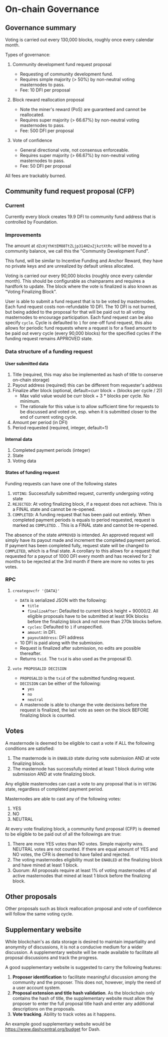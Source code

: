 # On-chain Governance

## Governance summary

Voting is carried out every 130,000 blocks, roughly once every calendar month.

Types of governance:

1. Community development fund request proposal
    - Requesting of community development fund.
    - Requires simple majority (> 50%) by non-neutral voting masternodes to pass.
    - Fee: 10 DFI per proposal

2. Block reward reallocation proposal
    - Note the miner's reward (PoS) are guaranteed and cannot be reallocated.
    - Requires super majority (> 66.67%) by non-neutral voting masternodes to pass.
    - Fee: 500 DFI per proposal

3. Vote of confidence
    - General directional vote, not consensus enforceable.
    - Requires super majority (> 66.67%) by non-neutral voting masternodes to pass.
    - Fee: 50 DFI per proposal

All fees are trackably burned.

## Community fund request proposal (CFP)

### Current

Currently every block creates 19.9 DFI to community fund address that is controlled by Foundation.

### Improvements

The amount at `dZcHjYhKtEM88TtZLjp314H2xZjkztXtRc` will be moved to a community balance, we call this the "Community Development Fund".

This fund, will be similar to Incentive Funding and Anchor Reward, they have no private keys and are unrealized by default unless allocated.

Voting is carried our every 90,000 blocks (roughly once every calendar month). This should be configurable as chainparams and requires a hardfork to update. The block where the vote is finalized is also known as "Voting Finalizing Block".

User is able to submit a fund request that is to be voted by masternodes. Each fund request costs non-refundable 10 DFI. The 10 DFI is not burned, but being added to the proposal for that will be paid out to all voting masternodes to encourage participation. Each fund request can be also specify `cycle`. Cycle is defaulted to `1` for one-off fund request, this also allows for periodic fund requests where a request is for a fixed amount to be paid out every cycle (every 90,000 blocks) for the specified cycles if the funding request remains APPROVED state.

### Data structure of a funding request

#### User submitted data
1. Title (required, this may also be implemented as hash of title to conserve on-chain storage)
1. Payout address (required) this can be different from requester's address
1. Finalize after block (optional, default=curr block + (blocks per cycle / 2))
    - Max valid value would be curr block + 3 * blocks per cycle. No minimum.
    - The rationale for this value is to allow sufficient time for requests to be discussed and voted on, esp. when it is submitted closer to the end of current voting cycle.
1. Amount per period (in DFI)
1. Period requested (required, integer, default=1)

#### Internal data
1. Completed payment periods (integer)
1. State
1. Voting data


#### States of funding request

Funding requests can have one of the following states

1. `VOTING`: Successfully submitted request, currently undergoing voting state
1. `REJECTED`: At voting finalizing block, if a request does not achieve. This is a FINAL state and cannot be re-opened.
1. `COMPLETED`: A funding request that has been paid out entirely. When completed payment periods is equals to period requested, request is marked as `COMPLETED`. . This is a FINAL state and cannot be re-opened.

The absence of the state `APPROVED` is intended. An approved request will simply have its payout made and increment the completed payment period. If payment has been completed fully, request state will be changed to `COMPLETED`, which is a final state. A corollary to this allows for a request that requested for a payout of 1000 DFI every month and has received for 2 months to be rejected at the 3rd month if there are more no votes to yes votes.



### RPC

1. `creategovcfr '{DATA}'`
    - `DATA` is serialized JSON with the following:
        - `title`
        - `finalizeAfter`: Defaulted to current block height + 90000/2. All eligible proposals have to be submitted at least 90k blocks before the finalizing block and not more than 270k blocks before.
        - `cycles`: Defaulted to `1` if unspecified.
        - `amount`: in DFI.
        - `payoutAddress`: DFI address
    - 10 DFI is paid along with the submission.
    - Request is finalized after submission, no edits are possible thereafter.
    - Returns `txid`. The `txid` is also used as the proposal ID.

1. `vote PROPOSALID DECISION`
    - `PROPOSALID` is the `txid` of the submitted funding request.
    - `DECISION` can be either of the following:
        - `yes`
        - `no`
        - `neutral`
    - A masternode is able to change the vote decisions before the request is finalized, the last vote as seen on the block BEFORE finalizing block is counted.

## Votes

A masternode is deemed to be eligible to cast a vote if ALL the following conditions are satisfied:

1. The masternode is in `ENABLED` state during vote submission AND at vote finalizing block.
1. The masternode has successfully minted at least 1 block during vote submission AND at vote finalizing block.

Any eligible masternodes can cast a vote to any proposal that is in `VOTING` state, regardless of completed payment period.

Masternodes are able to cast any of the following votes:

1. YES
2. NO
3. NEUTRAL

At every vote finalizing block, a community fund proposal (CFP) is deemed to be eligible to be paid out of all the followings are true:

1. There are more YES votes than NO votes. Simple majority wins. NEUTRAL votes are not counted. If there are equal amount of YES and NO votes, the CFR is deemed to have failed and rejected.
2. The voting masternodes eligibility must be `ENABLED` at the finalizing block and have mined at least 1 block.
3. Quorum: All proposals require at least 1% of voting masternodes of all active masternodes that mined at least 1 block before the finalizing block.

## Other proposals

Other proposals such as block reallocation proposal and vote of confidence will follow the same voting cycle.

## Supplementary website

While blockchain's as data storage is desired to maintain impartiality and anonymity of discussions, it is not a conducive medium for a wider discussion. A supplementary website will be made available to facilitate all proposal discussions and track the progress.

A good supplementary website is suggested to carry the following features:

1. **Proposer identification** to facilitate meaningful discussion among the community and the proposer. This does not, however, imply the need of a user account system.
2. **Proposal extension and title hash validation**. As the blockchain only contains the hash of title, the supplementary website must allow the proposer to enter the full proposal title hash and enter any additional descriptions on the proposals.
3. **Vote tracking**. Ability to track votes as it happens.

An example good supplementary website would be https://www.dashcentral.org/budget for Dash.
